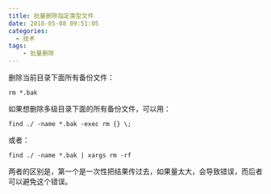 ```yaml
---
title: 批量删除指定类型文件
date: 2018-05-08 09:51:05
categories:
  - 技术
tags:
    - 批量删除
---
```

删除当前目录下面所有备份文件：
```
rm *.bak
```
如果想删除多级目录下面的所有备份文件，可以用：
```
find ./ -name *.bak -exec rm {} \;
```
或者：
```
find ./ -name *.bak | xargs rm -rf
```
两者的区别是，第一个是一次性把结果传过去，如果量太大，会导致错误，而后者可以避免这个错误。
